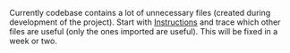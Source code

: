 Currently codebase contains a lot of unnecessary files (created during development of the project). Start with [Instructions](./e2e_speech_indicASR/README.md) and trace which other files are useful (only the ones imported are useful). This will be fixed in a week or two.

